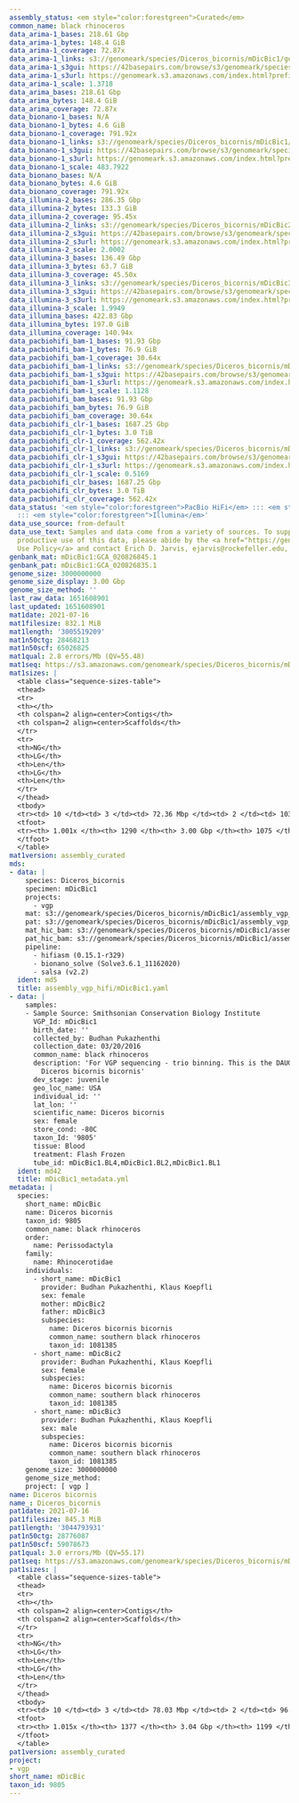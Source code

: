 ```yaml
---
assembly_status: <em style="color:forestgreen">Curated</em>
common_name: black rhinoceros
data_arima-1_bases: 218.61 Gbp
data_arima-1_bytes: 148.4 GiB
data_arima-1_coverage: 72.87x
data_arima-1_links: s3://genomeark/species/Diceros_bicornis/mDicBic1/genomic_data/arima/<br>
data_arima-1_s3gui: https://42basepairs.com/browse/s3/genomeark/species/Diceros_bicornis/mDicBic1/genomic_data/arima/
data_arima-1_s3url: https://genomeark.s3.amazonaws.com/index.html?prefix=species/Diceros_bicornis/mDicBic1/genomic_data/arima/
data_arima-1_scale: 1.3718
data_arima_bases: 218.61 Gbp
data_arima_bytes: 148.4 GiB
data_arima_coverage: 72.87x
data_bionano-1_bases: N/A
data_bionano-1_bytes: 4.6 GiB
data_bionano-1_coverage: 791.92x
data_bionano-1_links: s3://genomeark/species/Diceros_bicornis/mDicBic1/genomic_data/bionano/<br>
data_bionano-1_s3gui: https://42basepairs.com/browse/s3/genomeark/species/Diceros_bicornis/mDicBic1/genomic_data/bionano/
data_bionano-1_s3url: https://genomeark.s3.amazonaws.com/index.html?prefix=species/Diceros_bicornis/mDicBic1/genomic_data/bionano/
data_bionano-1_scale: 483.7922
data_bionano_bases: N/A
data_bionano_bytes: 4.6 GiB
data_bionano_coverage: 791.92x
data_illumina-2_bases: 286.35 Gbp
data_illumina-2_bytes: 133.3 GiB
data_illumina-2_coverage: 95.45x
data_illumina-2_links: s3://genomeark/species/Diceros_bicornis/mDicBic2/genomic_data/illumina/<br>
data_illumina-2_s3gui: https://42basepairs.com/browse/s3/genomeark/species/Diceros_bicornis/mDicBic2/genomic_data/illumina/
data_illumina-2_s3url: https://genomeark.s3.amazonaws.com/index.html?prefix=species/Diceros_bicornis/mDicBic2/genomic_data/illumina/
data_illumina-2_scale: 2.0002
data_illumina-3_bases: 136.49 Gbp
data_illumina-3_bytes: 63.7 GiB
data_illumina-3_coverage: 45.50x
data_illumina-3_links: s3://genomeark/species/Diceros_bicornis/mDicBic3/genomic_data/illumina/<br>
data_illumina-3_s3gui: https://42basepairs.com/browse/s3/genomeark/species/Diceros_bicornis/mDicBic3/genomic_data/illumina/
data_illumina-3_s3url: https://genomeark.s3.amazonaws.com/index.html?prefix=species/Diceros_bicornis/mDicBic3/genomic_data/illumina/
data_illumina-3_scale: 1.9949
data_illumina_bases: 422.83 Gbp
data_illumina_bytes: 197.0 GiB
data_illumina_coverage: 140.94x
data_pacbiohifi_bam-1_bases: 91.93 Gbp
data_pacbiohifi_bam-1_bytes: 76.9 GiB
data_pacbiohifi_bam-1_coverage: 30.64x
data_pacbiohifi_bam-1_links: s3://genomeark/species/Diceros_bicornis/mDicBic1/genomic_data/pacbio_hifi/<br>
data_pacbiohifi_bam-1_s3gui: https://42basepairs.com/browse/s3/genomeark/species/Diceros_bicornis/mDicBic1/genomic_data/pacbio_hifi/
data_pacbiohifi_bam-1_s3url: https://genomeark.s3.amazonaws.com/index.html?prefix=species/Diceros_bicornis/mDicBic1/genomic_data/pacbio_hifi/
data_pacbiohifi_bam-1_scale: 1.1128
data_pacbiohifi_bam_bases: 91.93 Gbp
data_pacbiohifi_bam_bytes: 76.9 GiB
data_pacbiohifi_bam_coverage: 30.64x
data_pacbiohifi_clr-1_bases: 1687.25 Gbp
data_pacbiohifi_clr-1_bytes: 3.0 TiB
data_pacbiohifi_clr-1_coverage: 562.42x
data_pacbiohifi_clr-1_links: s3://genomeark/species/Diceros_bicornis/mDicBic1/genomic_data/pacbio_hifi/<br>
data_pacbiohifi_clr-1_s3gui: https://42basepairs.com/browse/s3/genomeark/species/Diceros_bicornis/mDicBic1/genomic_data/pacbio_hifi/
data_pacbiohifi_clr-1_s3url: https://genomeark.s3.amazonaws.com/index.html?prefix=species/Diceros_bicornis/mDicBic1/genomic_data/pacbio_hifi/
data_pacbiohifi_clr-1_scale: 0.5169
data_pacbiohifi_clr_bases: 1687.25 Gbp
data_pacbiohifi_clr_bytes: 3.0 TiB
data_pacbiohifi_clr_coverage: 562.42x
data_status: '<em style="color:forestgreen">PacBio HiFi</em> ::: <em style="color:forestgreen">Arima</em>
  ::: <em style="color:forestgreen">Illumina</em>'
data_use_source: from-default
data_use_text: Samples and data come from a variety of sources. To support fair and
  productive use of this data, please abide by the <a href="https://genome10k.soe.ucsc.edu/data-use-policies/">Data
  Use Policy</a> and contact Erich D. Jarvis, ejarvis@rockefeller.edu, with any questions.
genbank_mat: mDicBic1:GCA_020826845.1
genbank_pat: mDicBic1:GCA_020826835.1
genome_size: 3000000000
genome_size_display: 3.00 Gbp
genome_size_method: ''
last_raw_data: 1651608901
last_updated: 1651608901
mat1date: 2021-07-16
mat1filesize: 832.1 MiB
mat1length: '3005519209'
mat1n50ctg: 28468213
mat1n50scf: 65026825
mat1qual: 2.8 errors/Mb (QV=55.48)
mat1seq: https://s3.amazonaws.com/genomeark/species/Diceros_bicornis/mDicBic1/assembly_curated/mDicBic1.mat.cur.20210716.fasta.gz
mat1sizes: |
  <table class="sequence-sizes-table">
  <thead>
  <tr>
  <th></th>
  <th colspan=2 align=center>Contigs</th>
  <th colspan=2 align=center>Scaffolds</th>
  </tr>
  <tr>
  <th>NG</th>
  <th>LG</th>
  <th>Len</th>
  <th>LG</th>
  <th>Len</th>
  </tr>
  </thead>
  <tbody>
  <tr><td> 10 </td><td> 3 </td><td> 72.36 Mbp </td><td> 2 </td><td> 103.33 Mbp </td></tr><tr><td> 20 </td><td> 8 </td><td> 57.68 Mbp </td><td> 5 </td><td> 95.94 Mbp </td></tr><tr><td> 30 </td><td> 13 </td><td> 52.99 Mbp </td><td> 8 </td><td> 87.87 Mbp </td></tr><tr><td> 40 </td><td> 20 </td><td> 37.17 Mbp </td><td> 12 </td><td> 78.38 Mbp </td></tr><tr style="background-color:#cccccc;"><td> 50 </td><td> 30 </td><td style="background-color:#88ff88;"> 28.47 Mbp </td><td> 16 </td><td style="background-color:#88ff88;"> 65.03 Mbp </td></tr><tr><td> 60 </td><td> 42 </td><td> 21.09 Mbp </td><td> 21 </td><td> 59.65 Mbp </td></tr><tr><td> 70 </td><td> 58 </td><td> 16.41 Mbp </td><td> 27 </td><td> 46.42 Mbp </td></tr><tr><td> 80 </td><td> 81 </td><td> 8.35 Mbp </td><td> 34 </td><td> 37.10 Mbp </td></tr><tr><td> 90 </td><td> 169 </td><td> 1.59 Mbp </td><td> 53 </td><td> 3.87 Mbp </td></tr><tr><td> 100 </td><td> 1155 </td><td> 38.79 Kbp </td><td> 907 </td><td> 42.32 Kbp </td></tr></tbody>
  <tfoot>
  <tr><th> 1.001x </th><th> 1290 </th><th> 3.00 Gbp </th><th> 1075 </th><th> 3.01 Gbp </th></tr>
  </tfoot>
  </table>
mat1version: assembly_curated
mds:
- data: |
    species: Diceros_bicornis
    specimen: mDicBic1
    projects:
      - vgp
    mat: s3://genomeark/species/Diceros_bicornis/mDicBic1/assembly_vgp_hifi/mDicBic1.mat.asm.20210507.fasta.gz
    pat: s3://genomeark/species/Diceros_bicornis/mDicBic1/assembly_vgp_hifi/mDicBic1.pat.asm.20210507.fasta.gz
    mat_hic_bam: s3://genomeark/species/Diceros_bicornis/mDicBic1/assembly_vgp_hifi/evaluation/pretext/mat_s2/mDicBic1_mat_s2.bam
    pat_hic_bam: s3://genomeark/species/Diceros_bicornis/mDicBic1/assembly_vgp_hifi/evaluation/pretext/pat_s2/mDicBic1_pat_s2.bam
    pipeline:
      - hifiasm (0.15.1-r329)
      - bionano_solve (Solve3.6.1_11162020)
      - salsa (v2.2)
  ident: md5
  title: assembly_vgp_hifi/mDicBic1.yaml
- data: |
    samples:
    - Sample Source: Smithsonian Conservation Biology Institute
      VGP_Id: mDicBic1
      birth_date: ''
      collected_by: Budhan Pukazhenthi
      collection_date: 03/20/2016
      common_name: black rhinoceros
      description: 'For VGP sequencing - trio binning. This is the DAUGHTER.; subspecies:
        Diceros bicornis bicornis'
      dev_stage: juvenile
      geo_loc_name: USA
      individual_id: ''
      lat_lon: ''
      scientific_name: Diceros bicornis
      sex: female
      store_cond: -80C
      taxon_Id: '9805'
      tissue: Blood
      treatment: Flash Frozen
      tube_id: mDicBic1.BL4,mDicBic1.BL2,mDicBic1.BL1
  ident: md42
  title: mDicBic1_metadata.yml
metadata: |
  species:
    short_name: mDicBic
    name: Diceros bicornis
    taxon_id: 9805
    common_name: black rhinoceros
    order:
      name: Perissodactyla
    family:
      name: Rhinocerotidae
    individuals:
      - short_name: mDicBic1
        provider: Budhan Pukazhenthi, Klaus Koepfli
        sex: female
        mother: mDicBic2
        father: mDicBic3
        subspecies:
          name: Diceros bicornis bicornis
          common_name: southern black rhinoceros
          taxon_id: 1081385
      - short_name: mDicBic2
        provider: Budhan Pukazhenthi, Klaus Koepfli
        sex: female
        subspecies:
          name: Diceros bicornis bicornis
          common_name: southern black rhinoceros
          taxon_id: 1081385
      - short_name: mDicBic3
        provider: Budhan Pukazhenthi, Klaus Koepfli
        sex: male
        subspecies:
          name: Diceros bicornis bicornis
          common_name: southern black rhinoceros
          taxon_id: 1081385
    genome_size: 3000000000
    genome_size_method:
    project: [ vgp ]
name: Diceros bicornis
name_: Diceros_bicornis
pat1date: 2021-07-16
pat1filesize: 845.3 MiB
pat1length: '3044793931'
pat1n50ctg: 28776087
pat1n50scf: 59078673
pat1qual: 3.0 errors/Mb (QV=55.17)
pat1seq: https://s3.amazonaws.com/genomeark/species/Diceros_bicornis/mDicBic1/assembly_curated/mDicBic1.pat.decon.20210716.fasta.gz
pat1sizes: |
  <table class="sequence-sizes-table">
  <thead>
  <tr>
  <th></th>
  <th colspan=2 align=center>Contigs</th>
  <th colspan=2 align=center>Scaffolds</th>
  </tr>
  <tr>
  <th>NG</th>
  <th>LG</th>
  <th>Len</th>
  <th>LG</th>
  <th>Len</th>
  </tr>
  </thead>
  <tbody>
  <tr><td> 10 </td><td> 3 </td><td> 78.03 Mbp </td><td> 2 </td><td> 96.73 Mbp </td></tr><tr><td> 20 </td><td> 7 </td><td> 64.02 Mbp </td><td> 5 </td><td> 86.64 Mbp </td></tr><tr><td> 30 </td><td> 13 </td><td> 42.80 Mbp </td><td> 9 </td><td> 78.03 Mbp </td></tr><tr><td> 40 </td><td> 21 </td><td> 33.29 Mbp </td><td> 13 </td><td> 66.77 Mbp </td></tr><tr style="background-color:#cccccc;"><td> 50 </td><td> 31 </td><td style="background-color:#88ff88;"> 28.78 Mbp </td><td> 18 </td><td style="background-color:#88ff88;"> 59.08 Mbp </td></tr><tr><td> 60 </td><td> 43 </td><td> 21.06 Mbp </td><td> 24 </td><td> 48.17 Mbp </td></tr><tr><td> 70 </td><td> 59 </td><td> 14.84 Mbp </td><td> 31 </td><td> 35.88 Mbp </td></tr><tr><td> 80 </td><td> 88 </td><td> 8.30 Mbp </td><td> 40 </td><td> 25.47 Mbp </td></tr><tr><td> 90 </td><td> 162 </td><td> 1.97 Mbp </td><td> 68 </td><td> 4.05 Mbp </td></tr><tr><td> 100 </td><td> 622 </td><td> 146.66 Kbp </td><td> 445 </td><td> 165.21 Kbp </td></tr></tbody>
  <tfoot>
  <tr><th> 1.015x </th><th> 1377 </th><th> 3.04 Gbp </th><th> 1199 </th><th> 3.04 Gbp </th></tr>
  </tfoot>
  </table>
pat1version: assembly_curated
project:
- vgp
short_name: mDicBic
taxon_id: 9805
---
```

